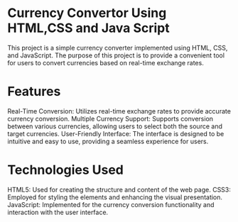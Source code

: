 # Currency Convertor Using HTML,CSS and Java Script
This project is a simple currency converter implemented using HTML, CSS, and JavaScript. The purpose of this project is to provide a convenient tool for users to convert currencies based on real-time exchange rates.

# Features 
Real-Time Conversion: Utilizes real-time exchange rates to provide accurate currency conversion.
Multiple Currency Support: Supports conversion between various currencies, allowing users to select both the source and target currencies.
User-Friendly Interface: The interface is designed to be intuitive and easy to use, providing a seamless experience for users.
# Technologies Used
HTML5: Used for creating the structure and content of the web page.
CSS3: Employed for styling the elements and enhancing the visual presentation.
JavaScript: Implemented for the currency conversion functionality and interaction with the user interface.

